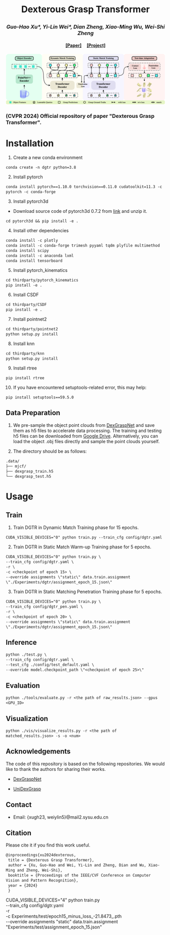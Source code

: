 # <p align="center">Dexterous Grasp Transformer</p>

### <p align="center">*Guo-Hao Xu\*, Yi-Lin Wei\*, Dian Zheng, Xiao-Ming Wu, Wei-Shi Zheng*</p>

#### <p align="center">[[Paper]](https://arxiv.org/abs/2404.18135) &nbsp;&nbsp;&nbsp; [[Project]](https://isee-laboratory.github.io/dgtr/) </p>

![-](assets/Overview.png)
### (CVPR 2024) Official repository of paper "Dexterous Grasp Transformer".


# Installation
1. Create a new conda environment
```shell
conda create -n dgtr python=3.8
```
2. Install pytorch
```shell
conda install pytorch==1.10.0 torchvision==0.11.0 cudatoolkit=11.3 -c pytorch -c conda-forge
```
3. Install pytorch3d
- Download source code of pytorch3d 0.7.2 from [link](https://github.com/facebookresearch/pytorch3d/releases/tag/v0.7.2) and unzip it. 
```
cd pytorch3d && pip install -e .
```
4. Install other dependencies
```shell
conda install -c plotly 
conda install -c conda-forge trimesh pyyaml tqdm plyfile multimethod
conda install scipy
conda install -c anaconda lxml
conda install tensorboard
```

5. Install pytorch_kinematics
```shell
cd thirdparty/pytorch_kinematics
pip install -e .
```

6. Install CSDF
```shell
cd thirdparty/CSDF
pip install -e .
```

7. Install pointnet2
```shell
cd thirdparty/pointnet2
python setup.py install
```

8. Install knn
```shell
cd thirdparty/knn
python setup.py install
```

9. Install rtree
```shell
pip install rtree
```

10. If you have encountered setuptools-related error, this may help:
```shell
pip install setuptools==59.5.0
```
## Data Preparation
1. We pre-sample the object point clouds from [DexGraspNet](https://github.com/PKU-EPIC/DexGraspNet) and save them as h5 files to accelerate data processing. The training and testing h5 files can be downloaded from [Google Drive](https://drive.google.com/drive/folders/1RNtPrmE5TmfBmFzbtWYz261mEd7LZ0xT?usp=drive_link). Alternatively, you can load the object .obj files directly and sample the point clouds yourself.

2. The directory should be as follows:
```
.data/             
├── mjcf/         
├── dexgrasp_train.h5   
└── dexgrasp_test.h5   
```


# Usage
## Train
1. Train DGTR in Dynamic Match Training phase for 15 epochs.
```
CUDA_VISIBLE_DEVICES="0" python train.py --train_cfg config/dgtr.yaml
```
2. Train DGTR in Static Match Warm-up Training phase for 5 epochs.
```
CUDA_VISIBLE_DEVICES="0" python train.py \
--train_cfg config/dgtr.yaml \
-r \
-c <checkpoint of epoch 15> \
--override assignments \"static\" data.train.assignment \"./Experiments/dgtr/assignment_epoch_15.json\"
```
3. Train DGTR in Static Matching Penetration Training phase for 5 epochs.
```
CUDA_VISIBLE_DEVICES="0" python train.py \
--train_cfg config/dgtr_pen.yaml \
-r \
-c <checkpoint of epoch 20> \
--override assignments \"static\" data.train.assignment \"./Experiments/dgtr/assignment_epoch_15.json\"
```

## Inference
```
python ./test.py \
--train_cfg config/dgtr.yaml \
--test_cfg ./config/test_default.yaml \
--override model.checkpoint_path \"<checkpoint of epoch 25>\"
```

## Evaluation
```
python ./tools/evaluate.py -r <the path of raw_results.json> --gpus <GPU_ID>
```

## Visualization
```
python ./vis/visualize_results.py -r <the path of matched_results.json> -s -o <num>
```


## Acknowledgements

The code of this repository is based on the following repositories. We would like to thank the authors for sharing their works.

- [DexGraspNet](https://github.com/PKU-EPIC/DexGraspNet)

- [UniDexGrasp](https://github.com/PKU-EPIC/UniDexGrasp)



## Contact
- Email: {xugh23, weiylin5}@mail2.sysu.edu.cn 

## Citation
Please cite it if you find this work useful.
```
@inproceedings{xu2024dexterous,
 title = {Dexterous Grasp Transformer},
 author = {Xu, Guo-Hao and Wei, Yi-Lin and Zheng, Dian and Wu, Xiao-Ming and Zheng, Wei-Shi},
 booktitle = {Proceedings of the IEEE/CVF Conference on Computer Vision and Pattern Recognition},
 year = {2024}
 }
```


CUDA_VISIBLE_DEVICES="4" python train.py \
--train_cfg config/dgtr.yaml \
-r \
-c Experiments/test/epoch15_minus_loss_-21.8473_.pth \
--override assignments \"static\" data.train.assignment \"Experiments/test/assignment_epoch_15.json\"